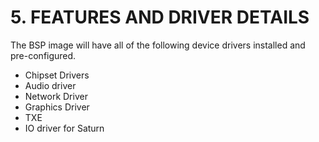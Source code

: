 # 5. FEATURES AND DRIVER DETAILS

The BSP image will have all of the following device drivers installed and pre-configured.&#x20;

* Chipset Drivers
* Audio driver
* Network Driver&#x20;
* Graphics Driver
* TXE
* IO driver for Saturn
